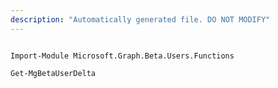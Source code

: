 ```yaml
---
description: "Automatically generated file. DO NOT MODIFY"
---
```


```powershellv2

Import-Module Microsoft.Graph.Beta.Users.Functions

Get-MgBetaUserDelta

```